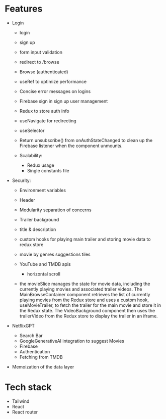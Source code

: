 # Features

-   Login

    -   login
    -   sign up
    -   form input validation
    -   redirect to /browse
    -   Browse (authenticated)
    -   useRef to optimize performance
    -   Concise error messages on logins
    -   Firebase sign in sign up user management
    -   Redux to store auth info
    -   useNavigate for redirecting
    -   useSelector
    -   Return unsubscribe() from onAuthStateChanged to clean up the Firebase listener when the component unmounts.
    -   Scalability:

        -   Redux usage
        -   Single constants file

-   Security:

    -   Environment variables

    -   Header
    -   Modularity separation of concerns
    -   Trailer background
    -   title & description
    -   custom hooks for playing main trailer and storing movie data to redux store
    -   movie by genres suggestions tiles
    -   YouTube and TMDB apis

        -   horizontal scroll

    -   the movieSlice manages the state for movie data, including the currently playing movies and associated trailer videos. The MainBrowseContainer component retrieves the list of currently playing movies from the Redux store and uses a custom hook, useMovieTrailer, to fetch the trailer for the main movie and store it in the Redux state. The VideoBackground component then uses the trailerVideo from the Redux store to display the trailer in an iframe.

-   NetflixGPT
    -   Search Bar
    -   GoogleGenerativeAI integration to suggest Movies
    -   Firebase
    -   Authentication
    -   Fetching from TMDB
-   Memoization of the data layer

# Tech stack

-   Tailwind
-   React
-   React router

